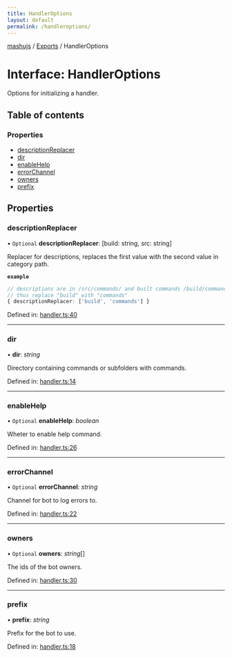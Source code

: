 ```yaml
---
title: HandlerOptions
layout: default
permalink: /handleroptions/
---
```

[mashujs](/) / [Exports](/modules/) / HandlerOptions

# Interface: HandlerOptions

Options for initializing a handler.

## Table of contents

### Properties

- [descriptionReplacer](/handleroptions.md#descriptionreplacer)
- [dir](/handleroptions.md#dir)
- [enableHelp](/handleroptions.md#enablehelp)
- [errorChannel](/handleroptions.md#errorchannel)
- [owners](/handleroptions.md#owners)
- [prefix](/handleroptions.md#prefix)

## Properties

### descriptionReplacer

• `Optional` **descriptionReplacer**: [build: string, src: string]

Replacer for descriptions, replaces the first value with the second value in category path.

**`example`** 
```ts
// descriptions are in /src/commands/ and built commands /build/commands/
// thus replace "build" with "commands"
{ descriptionReplacer: ['build', 'commands'] }
```

Defined in: [handler.ts:40](https://github.com/EpokTarren/mashu/blob/2da2f58/src/handler.ts#L40)

___

### dir

• **dir**: *string*

Directory containing commands or subfolders with commands.

Defined in: [handler.ts:14](https://github.com/EpokTarren/mashu/blob/2da2f58/src/handler.ts#L14)

___

### enableHelp

• `Optional` **enableHelp**: *boolean*

Wheter to enable help command.

Defined in: [handler.ts:26](https://github.com/EpokTarren/mashu/blob/2da2f58/src/handler.ts#L26)

___

### errorChannel

• `Optional` **errorChannel**: *string*

Channel for bot to log errors to.

Defined in: [handler.ts:22](https://github.com/EpokTarren/mashu/blob/2da2f58/src/handler.ts#L22)

___

### owners

• `Optional` **owners**: *string*[]

The ids of the bot owners.

Defined in: [handler.ts:30](https://github.com/EpokTarren/mashu/blob/2da2f58/src/handler.ts#L30)

___

### prefix

• **prefix**: *string*

Prefix for the bot to use.

Defined in: [handler.ts:18](https://github.com/EpokTarren/mashu/blob/2da2f58/src/handler.ts#L18)
